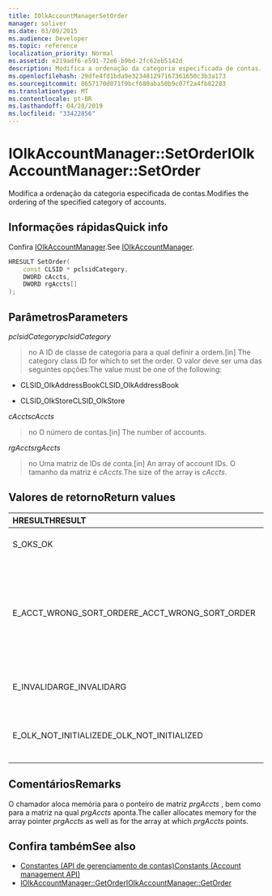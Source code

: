 ```yaml
---
title: IOlkAccountManagerSetOrder
manager: soliver
ms.date: 03/09/2015
ms.audience: Developer
ms.topic: reference
localization_priority: Normal
ms.assetid: e219adf6-e591-72e6-b9bd-2fc62eb5142d
description: Modifica a ordenação da categoria especificada de contas.
ms.openlocfilehash: 29dfe4fd1bda9e323481297167361650c3b3a173
ms.sourcegitcommit: 8657170d071f9bcf680aba50b9c07f2a4fb82283
ms.translationtype: MT
ms.contentlocale: pt-BR
ms.lasthandoff: 04/28/2019
ms.locfileid: "33422856"
---
```

# <a name="iolkaccountmanagersetorder"></a><span data-ttu-id="63196-103">IOlkAccountManager::SetOrder</span><span class="sxs-lookup"><span data-stu-id="63196-103">IOlkAccountManager::SetOrder</span></span>

<span data-ttu-id="63196-104">Modifica a ordenação da categoria especificada de contas.</span><span class="sxs-lookup"><span data-stu-id="63196-104">Modifies the ordering of the specified category of accounts.</span></span>
  
## <a name="quick-info"></a><span data-ttu-id="63196-105">Informações rápidas</span><span class="sxs-lookup"><span data-stu-id="63196-105">Quick info</span></span>

<span data-ttu-id="63196-106">Confira [IOlkAccountManager](iolkaccountmanager.md).</span><span class="sxs-lookup"><span data-stu-id="63196-106">See [IOlkAccountManager](iolkaccountmanager.md).</span></span>
  
```cpp
HRESULT SetOrder(
    const CLSID * pclsidCategory,
    DWORD cAccts,
    DWORD rgAccts[]
);

```

## <a name="parameters"></a><span data-ttu-id="63196-107">Parâmetros</span><span class="sxs-lookup"><span data-stu-id="63196-107">Parameters</span></span>

<span data-ttu-id="63196-108">_pclsidCategory_</span><span class="sxs-lookup"><span data-stu-id="63196-108">_pclsidCategory_</span></span>
  
> <span data-ttu-id="63196-109">no A ID de classe de categoria para a qual definir a ordem.</span><span class="sxs-lookup"><span data-stu-id="63196-109">[in] The category class ID for which to set the order.</span></span> <span data-ttu-id="63196-110">O valor deve ser uma das seguintes opções:</span><span class="sxs-lookup"><span data-stu-id="63196-110">The value must be one of the following:</span></span>
    
   - <span data-ttu-id="63196-111">CLSID_OlkAddressBook</span><span class="sxs-lookup"><span data-stu-id="63196-111">CLSID_OlkAddressBook</span></span>
    
   - <span data-ttu-id="63196-112">CLSID_OlkStore</span><span class="sxs-lookup"><span data-stu-id="63196-112">CLSID_OlkStore</span></span>
    
<span data-ttu-id="63196-113">_cAccts_</span><span class="sxs-lookup"><span data-stu-id="63196-113">_cAccts_</span></span>
  
> <span data-ttu-id="63196-114">no O número de contas.</span><span class="sxs-lookup"><span data-stu-id="63196-114">[in] The number of accounts.</span></span>
    
<span data-ttu-id="63196-115">_rgAccts_</span><span class="sxs-lookup"><span data-stu-id="63196-115">_rgAccts_</span></span>
  
> <span data-ttu-id="63196-116">no Uma matriz de IDs de conta.</span><span class="sxs-lookup"><span data-stu-id="63196-116">[in] An array of account IDs.</span></span> <span data-ttu-id="63196-117">O tamanho da matriz é _cAccts_.</span><span class="sxs-lookup"><span data-stu-id="63196-117">The size of the array is  _cAccts_.</span></span>
    
## <a name="return-values"></a><span data-ttu-id="63196-118">Valores de retorno</span><span class="sxs-lookup"><span data-stu-id="63196-118">Return values</span></span>

|<span data-ttu-id="63196-119">**HRESULT**</span><span class="sxs-lookup"><span data-stu-id="63196-119">**HRESULT**</span></span>|<span data-ttu-id="63196-120">**Descrição**</span><span class="sxs-lookup"><span data-stu-id="63196-120">**Description**</span></span>|
|:-----|:-----|
|<span data-ttu-id="63196-121">S_OK</span><span class="sxs-lookup"><span data-stu-id="63196-121">S_OK</span></span>  <br/> |<span data-ttu-id="63196-122">A chamada foi bem-sucedida.</span><span class="sxs-lookup"><span data-stu-id="63196-122">The call succeeded.</span></span>  <br/> |
|<span data-ttu-id="63196-123">E_ACCT_WRONG_SORT_ORDER</span><span class="sxs-lookup"><span data-stu-id="63196-123">E_ACCT_WRONG_SORT_ORDER</span></span>  <br/> |<span data-ttu-id="63196-124">A nova ordem de classificação tem um número diferente de contas da ordem de classificação antiga.</span><span class="sxs-lookup"><span data-stu-id="63196-124">The new sort order has a different number of accounts than the old sort order.</span></span>  <br/> |
|<span data-ttu-id="63196-125">E_INVALIDARG</span><span class="sxs-lookup"><span data-stu-id="63196-125">E_INVALIDARG</span></span>  <br/> |<span data-ttu-id="63196-126">Um ou mais argumentos são inválidos.</span><span class="sxs-lookup"><span data-stu-id="63196-126">One or more arguments are invalid.</span></span>  <br/> |
|<span data-ttu-id="63196-127">E_OLK_NOT_INITIALIZED</span><span class="sxs-lookup"><span data-stu-id="63196-127">E_OLK_NOT_INITIALIZED</span></span>  <br/> |<span data-ttu-id="63196-128">O gerente de contas não foi inicializado para uso.</span><span class="sxs-lookup"><span data-stu-id="63196-128">The account manager has not been initialized for use.</span></span>  <br/> |
   
## <a name="remarks"></a><span data-ttu-id="63196-129">Comentários</span><span class="sxs-lookup"><span data-stu-id="63196-129">Remarks</span></span>

<span data-ttu-id="63196-130">O chamador aloca memória para o ponteiro de matriz _prgAccts_ , bem como para a matriz na qual _prgAccts_ aponta.</span><span class="sxs-lookup"><span data-stu-id="63196-130">The caller allocates memory for the array pointer  _prgAccts_ as well as for the array at which  _prgAccts_ points.</span></span> 
  
## <a name="see-also"></a><span data-ttu-id="63196-131">Confira também</span><span class="sxs-lookup"><span data-stu-id="63196-131">See also</span></span>

- [<span data-ttu-id="63196-132">Constantes (API de gerenciamento de contas)</span><span class="sxs-lookup"><span data-stu-id="63196-132">Constants (Account management API)</span></span>](constants-account-management-api.md)  
- [<span data-ttu-id="63196-133">IOlkAccountManager::GetOrder</span><span class="sxs-lookup"><span data-stu-id="63196-133">IOlkAccountManager::GetOrder</span></span>](iolkaccountmanager-getorder.md)

